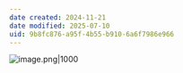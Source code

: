 ```yaml
---
date created: 2024-11-21
date modified: 2025-07-10
uid: 9b8fc876-a95f-4b55-b910-6a6f7986e966
---
```


![image.png|1000](https://imagehosting4picgo.oss-cn-beijing.aliyuncs.com/imagehosting/fix-dir%2Fpicgo%2Fpicgo-clipboard-images%2F2024%2F11%2F21%2F23-16-25-9418c2264ee9bd84c514425560c4250a-202411212316097-12790b.png)
